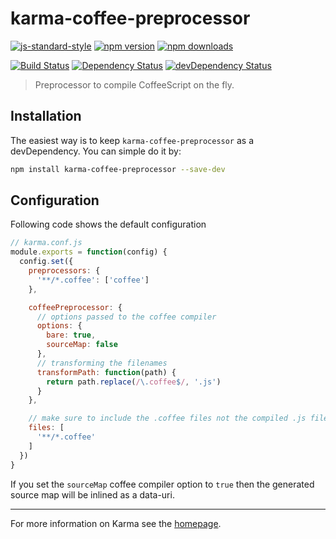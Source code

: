 # karma-coffee-preprocessor

[![js-standard-style](https://img.shields.io/badge/code%20style-standard-brightgreen.svg?style=flat-square)](https://github.com/karma-runner/karma-coffee-preprocessor)
 [![npm version](https://img.shields.io/npm/v/karma-coffee-preprocessor.svg?style=flat-square)](https://www.npmjs.com/package/karma-coffee-preprocessor) [![npm downloads](https://img.shields.io/npm/dm/karma-coffee-preprocessor.svg?style=flat-square)](https://www.npmjs.com/package/karma-coffee-preprocessor)

[![Build Status](https://img.shields.io/travis/karma-runner/karma-coffee-preprocessor/master.svg?style=flat-square)](https://travis-ci.org/karma-runner/karma-coffee-preprocessor) [![Dependency Status](https://img.shields.io/david/karma-runner/karma-coffee-preprocessor.svg?style=flat-square)](https://david-dm.org/karma-runner/karma-coffee-preprocessor) [![devDependency Status](https://img.shields.io/david/dev/karma-runner/karma-coffee-preprocessor.svg?style=flat-square)](https://david-dm.org/karma-runner/karma-coffee-preprocessor#info=devDependencies)

> Preprocessor to compile CoffeeScript on the fly.

## Installation

The easiest way is to keep `karma-coffee-preprocessor` as a devDependency.
You can simple do it by:
```bash
npm install karma-coffee-preprocessor --save-dev
```

## Configuration

Following code shows the default configuration

```js
// karma.conf.js
module.exports = function(config) {
  config.set({
    preprocessors: {
      '**/*.coffee': ['coffee']
    },

    coffeePreprocessor: {
      // options passed to the coffee compiler
      options: {
        bare: true,
        sourceMap: false
      },
      // transforming the filenames
      transformPath: function(path) {
        return path.replace(/\.coffee$/, '.js')
      }
    },

    // make sure to include the .coffee files not the compiled .js files
    files: [
      '**/*.coffee'
    ]
  })
}
```

If you set the `sourceMap` coffee compiler option to `true` then the generated source map will be inlined as a data-uri.

----

For more information on Karma see the [homepage].


[homepage]: http://karma-runner.github.com
